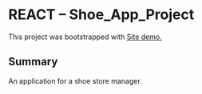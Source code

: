 # REACT – Shoe_App_Project 

This project was bootstrapped with 
[Site demo.](https://shoe-app-maor.netlify.app/)
## Summary

 An application for a shoe
store manager.

